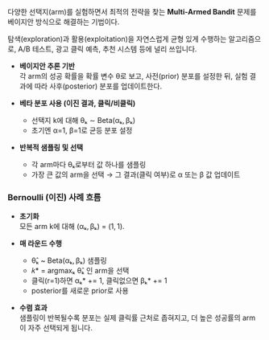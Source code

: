 다양한 선택지(arm)를 실험하면서 최적의 전략을 찾는 **Multi‑Armed Bandit** 문제를 베이지안 방식으로 해결하는 기법이다.

탐색(exploration)과 활용(exploitation)을 자연스럽게 균형 있게 수행하는 알고리즘으로, A/B 테스트, 광고 클릭 예측, 추천 시스템 등에 널리 쓰입니다.

- **베이지안 추론 기반**  
    각 arm의 성공 확률을 확률 변수 θ로 보고, 사전(prior) 분포를 설정한 뒤, 실험 결과에 따라 사후(posterior) 분포를 업데이트한다.
    
- **베타 분포 사용 (이진 결과, 클릭/비클릭)**
    - 선택지 k에 대해 θₖ ∼ Beta(αₖ, βₖ)
    - 초기엔 α=1, β=1로 균등 분포 설정

- **반복적 샘플링 및 선택**
    - 각 arm마다 θₖ로부터 값 하나를 샘플링
    - 가장 큰 값의 arm을 선택 → 그 결과(클릭 여부)로 α 또는 β 값 업데이트

### Bernoulli (이진) 사례 흐름
- **초기화**  
    모든 arm k에 대해 (αₖ, βₖ) = (1, 1).
    
- **매 라운드 수행**
    - θ̂ₖ ~ Beta(αₖ, βₖ) 샘플링
    - 𝑘* = argmaxₖ θ̂ₖ 인 arm을 선택
    - 클릭(r=1)하면 αₖ* += 1, 클릭없으면 βₖ* += 1
    - posterior를 새로운 prior로 사용
        
- **수렴 효과**  
    샘플링이 반복될수록 분포는 실제 클릭률 근처로 좁혀지고, 더 높은 성공률의 arm이 자주 선택되게 됩니다.